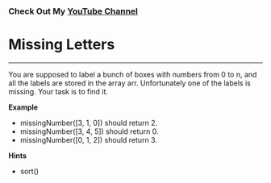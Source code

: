 ### Check Out My [YouTube Channel](https://www.YouTube.com/CodingTutorials360)

# Missing Letters
---
You are supposed to label a bunch of boxes with numbers from 0 to n, and all the labels are stored in the array arr. Unfortunately one of the labels is missing. Your task is to find it.

**Example**
-   missingNumber([3, 1, 0]) should return 2.
-   missingNumber([3, 4, 5]) should return 0.
-   missingNumber([0, 1, 2]) should return 3.

**Hints**
-   sort()